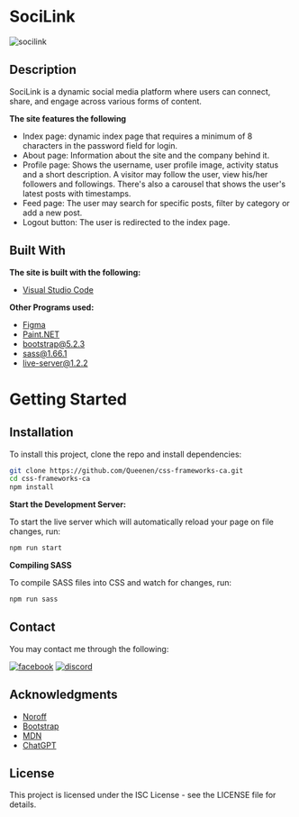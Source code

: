 # SociLink

<img src="https://i.ibb.co/gm8tJcm/socilink.png" alt="socilink" border="0">

## Description

SociLink is a dynamic social media platform where users can connect, share, and engage across various forms of content.

<b>The site features the following</b>

- Index page: dynamic index page that requires a minimum of 8 characters in the password field for login.
- About page: Information about the site and the company behind it.
- Profile page: Shows the username, user profile image, activity status and a short description.
  A visitor may follow the user, view his/her followers and followings. There's also a carousel that shows the user's latest posts with timestamps.
- Feed page: The user may search for specific posts, filter by category or add a new post.
- Logout button: The user is redirected to the index page.

## Built With

<b>The site is built with the following:</b>

- [Visual Studio Code](https://code.visualstudio.com)

<b>Other Programs used:</b>

- [Figma](https://www.figma.com)
- [Paint.NET](https://www.getpaint.net)
- bootstrap@5.2.3
- sass@1.66.1
- live-server@1.2.2

# Getting Started

## Installation

To install this project, clone the repo and install dependencies:

```bash
git clone https://github.com/Queenen/css-frameworks-ca.git
cd css-frameworks-ca
npm install
```

<b>Start the Development Server:</b>

To start the live server which will automatically reload your page on file changes, run:

```bash
npm run start
```

<b>Compiling SASS</b>

To compile SASS files into CSS and watch for changes, run:

```bash
npm run sass
```

## Contact

You may contact me through the following:

<a href="https://www.facebook.com/profile.php?id=100074747406376"><img src="https://i.ibb.co/7psNMJ8/facebook-1.png" alt="facebook" border="0"></a>
<a href="https://discordapp.com/users/745913715898974268"><img src="https://i.ibb.co/3CpyKTg/discord-1.png" alt="discord" border="0"></a>

## Acknowledgments

- [Noroff](https://www.noroff.no/)
- [Bootstrap](https://getbootstrap.com)
- [MDN](https://developer.mozilla.org/en-US/)
- [ChatGPT](https://chat.openai.com/)

## License

This project is licensed under the ISC License - see the LICENSE file for details.
